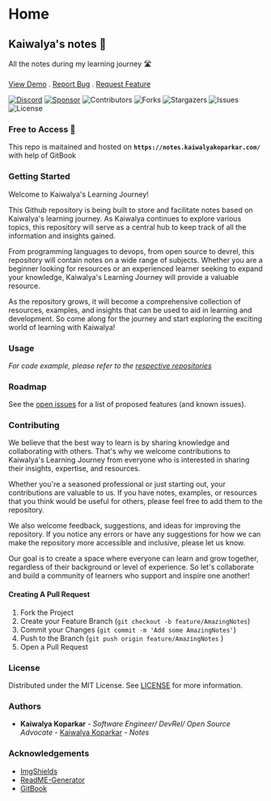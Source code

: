 # Home

## Kaiwalya's notes 📝

All the notes during my learning journey 🛣️\
\
[View Demo](https://notes.kaiwalyakoparkar.com/) . [Report Bug](https://github.com/kaiwalyakoparkar/notes/issues) . [Request Feature](https://github.com/kaiwalyakoparkar/notes/issues)

[![Discord](https://img.shields.io/discord/907150172725862420)](https://community.kaiwalyakoparkar.com) [![Sponsor](https://img.shields.io/github/sponsors/kaiwalyakoparkar?color=light%20green)](https://github.com/sponsors/kaiwalyakoparkar) ![Contributors](https://img.shields.io/github/contributors/kaiwalyakoparkar/notes?color=dark-green) ![Forks](https://img.shields.io/github/forks/kaiwalyakoparkar/notes?style=social) ![Stargazers](https://img.shields.io/github/stars/kaiwalyakoparkar/notes?style=social) ![Issues](https://img.shields.io/github/issues/kaiwalyakoparkar/notes) ![License](https://img.shields.io/github/license/kaiwalyakoparkar/notes)

### Free to Access 💸

This repo is maitained and hosted on **`https://notes.kaiwalyakoparkar.com/`** with help of GitBook

### Getting Started

Welcome to Kaiwalya's Learning Journey!

This Github repository is being built to store and facilitate notes based on Kaiwalya's learning journey. As Kaiwalya continues to explore various topics, this repository will serve as a central hub to keep track of all the information and insights gained.

From programming languages to devops, from open source to devrel, this repository will contain notes on a wide range of subjects. Whether you are a beginner looking for resources or an experienced learner seeking to expand your knowledge, Kaiwalya's Learning Journey will provide a valuable resource.

As the repository grows, it will become a comprehensive collection of resources, examples, and insights that can be used to aid in learning and development. So come along for the journey and start exploring the exciting world of learning with Kaiwalya!

### Usage

_For code example, please refer to the_ [_respective repositories_](https://github.com/kaiwalyakoparkar?tab=repositories)

### Roadmap

See the [open issues](https://github.com/kaiwalyakoparkar/notes/issues) for a list of proposed features (and known issues).

### Contributing

We believe that the best way to learn is by sharing knowledge and collaborating with others. That's why we welcome contributions to Kaiwalya's Learning Journey from everyone who is interested in sharing their insights, expertise, and resources.

Whether you're a seasoned professional or just starting out, your contributions are valuable to us. If you have notes, examples, or resources that you think would be useful for others, please feel free to add them to the repository.

We also welcome feedback, suggestions, and ideas for improving the repository. If you notice any errors or have any suggestions for how we can make the repository more accessible and inclusive, please let us know.

Our goal is to create a space where everyone can learn and grow together, regardless of their background or level of experience. So let's collaborate and build a community of learners who support and inspire one another!

#### Creating A Pull Request

1. Fork the Project
2. Create your Feature Branch (`git checkout -b feature/AmazingNotes`)
3. Commit your Changes (`git commit -m 'Add some AmazingNotes'`)
4. Push to the Branch (`git push origin feature/AmazingNotes` )
5. Open a Pull Request

### License

Distributed under the MIT License. See [LICENSE](LICENSE.md) for more information.

### Authors

* **Kaiwalya Koparkar** - _Software Engineer/ DevRel/ Open Source Advocate_ - [Kaiwalya Koparkar](https://github.com/kaiwalyakoparkar/) - _Notes_

### Acknowledgements

* [ImgShields](https://shields.io/)
* [ReadME-Generator](https://github.com/ShaanCoding/ReadME-Generator)
* [GitBook](https://gitbook.com/)
